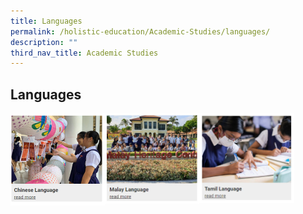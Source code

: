 ```yaml
---
title: Languages
permalink: /holistic-education/Academic-Studies/languages/
description: ""
third_nav_title: Academic Studies
---
```

## Languages

<p><a href="https://www.ezhishi.net/CKPSebook2022/">
<img style="width:30%" align=left src="/images/lan1.jpg">
</a></p>

<p><a href="https://www.ezhishi.net/CKPSebook2022/">
<img style="width:30%" align=left src="/images/lan2.jpg">
</a></p>

<p><a href="https://www.ezhishi.net/CKPSebook2022/">
<img style="width:30%" align=left src="/images/lan3.jpg">
</a></p>
<br clear=left>